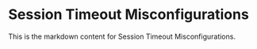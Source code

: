 # Session Timeout Misconfigurations

This is the markdown content for Session Timeout Misconfigurations.
